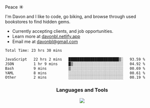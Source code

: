 Peace  :sunny:

I'm Davon and I like to code, go biking, and browse through used bookstores to find hidden gems. 



- Currently accepting clients, and job opportunities.
- Learn more at [davonbl.netlify.app](https://davonbl.netlify.app/) 
- Email me at davonbl@gmail.com

<!-- ### Coding Status  -->

<!--START_SECTION:waka-->

```txt
Total Time: 23 hrs 30 mins

JavaScript   22 hrs 2 mins   ███████████████████████▒░   93.59 %
JSON         1 hr 9 mins     █▒░░░░░░░░░░░░░░░░░░░░░░░   04.92 %
Bash         9 mins          ▒░░░░░░░░░░░░░░░░░░░░░░░░   00.69 %
YAML         8 mins          ░░░░░░░░░░░░░░░░░░░░░░░░░   00.61 %
Other        2 mins          ░░░░░░░░░░░░░░░░░░░░░░░░░   00.19 %
```

<!--END_SECTION:waka-->


<!--
<h4 align="left">Languages and Tools:</h3>
<p align="left"> 

</p>

<p align="left"> 

-->


<h3 align="center">Languages and Tools</h3>
<p align="center">
    <a href="https://skillicons.dev">
    <img src="https://skillicons.dev/icons?i=js,react,nextjs,html,css,sass,nodejs,express,git,prisma,postgres,vercel,tailwind,sequelize,postman,vscode&theme=light&perline=8" />
    </a>
</p>














<!--

<a href = 'https://davonbl.github.io' target='_blank' rel='noopener noreferrer'>davonbl.github.io </a>
[davonbl.github.io](https://davonbl.github.io)
Here is my <a href = 'davonbl.github.io'>website</a> for more info.
**davonbl/davonbl** is a ✨ _special_ ✨ repository because its `README.md` (this file) appears on your GitHub profile.
### Hi there 👋
Here are some ideas to get you started:

Peace! I'm Davon, and I am an upcoming Software Engineer. Outside of my tech pursuits, I like to bike, go to used Bookstores and finding hidden gems, and attending to comedy stand-up shows. 

- 🔭 I’m currently working on ...
- 🌱 I’m currently learning ...
- 👯 I’m looking to collaborate on ...
- 🤔 I’m looking for help with ...
- 💬 Ask me about ...
- 📫 How to reach me: ...
- 😄 Pronouns: ...
- ⚡ Fun fact: ...
-->


